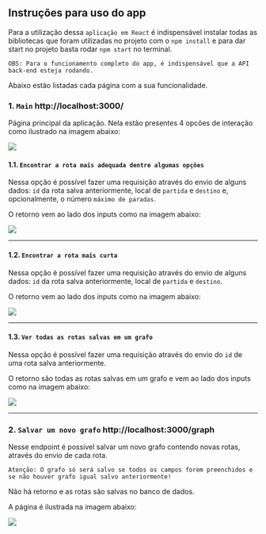 ## Instruções para uso do app

Para a utilização dessa `aplicação em React` é indispensável instalar todas as bibliotecas que foram utilizadas no projeto com o `npm install` e para dar start no projeto basta rodar `npm start` no terminal.

`OBS: Para o funcionamento completo do app, é indispensável que a API back-end esteja rodando.`

Abaixo estão listadas cada página com a sua funcionalidade.



### 1. `Main` http://localhost:3000/

Página principal da aplicação. Nela estão presentes 4 opcões de interação como ilustrado na imagem abaixo: 

![](https://i.imgur.com/OWgCBLL.png)


#### 1.1. `Encontrar a rota mais adequada dentre algumas opções`

Nessa opção é possível fazer uma requisição através do envio de alguns dados: `id` da rota salva anteriormente, local de `partida` e `destino` e, opcionalmente, o número `máximo de paradas`.

O retorno vem ao lado dos inputs como na imagem abaixo:

![](https://i.imgur.com/p36LJp1.png)

---

#### 1.2. `Encontrar a rota mais curta`

Nessa opção é possível fazer uma requisição através do envio de alguns dados: `id` da rota salva anteriormente, local de `partida` e `destino`.

O retorno vem ao lado dos inputs como na imagem abaixo:

![](https://i.imgur.com/bkuuMEL.png)

---

#### 1.3. `Ver todas as rotas salvas em um grafo`

Nessa opção é possível fazer uma requisição através do envio do `id` de uma rota salva anteriormente.

O retorno são todas as rotas salvas em um grafo e vem ao lado dos inputs como na imagem abaixo:

![](https://i.imgur.com/8O3kQ3u.png)

---

### 2. `Salvar um novo grafo` http://localhost:3000/graph

Nesse endpoint é possível salvar um novo grafo contendo novas rotas, através do envio de cada rota.

`Atenção: O grafo só será salvo se todos os campos forem preenchidos e se não houver grafo igual salvo anteriormente!`

Não há retorno e as rotas são salvas no banco de dados.

A página é ilustrada na imagem abaixo:

![](https://i.imgur.com/QuLqlWF.png)